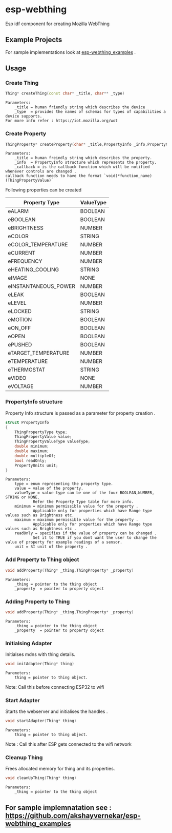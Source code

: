 # esp-webthing
Esp idf component for creating Mozilla WebThing

## Example Projects
For sample implementations look at [esp-webthing_examples](https://github.com/akshayvernekar/esp-webthing_examples.git) .


## Usage
### Create Thing
```c++
Thing* createThing(const char* _title, char** _type)
````
    Parameters:
        _title = human friendly string which describes the device
        _type  = provides the names of schemas for types of capabilities a device supports.
    For more info refer : https://iot.mozilla.org/wot

### Create Property
```c++
ThingProperty* createProperty(char* _title,PropertyInfo _info,PropertyChange_cb _callback)
```
    Parameters:
        _title = human freindly string which describes the property.
        _info  = PropertyInfo structure which represents the property.
        _callback = is the callback function which will be notified whenever controls are changed . 
    callback function needs to have the format `void(*function_name)(ThingPropertyValue)`

Following properties can be created

| Property Type        | ValueType |
|----------------------|-----------|
| eALARM               | BOOLEAN   |
| eBOOLEAN             | BOOLEAN   |
| eBRIGHTNESS          | NUMBER    |
| eCOLOR               | STRING    |
| eCOLOR_TEMPERATURE   | NUMBER    |
| eCURRENT             | NUMBER    |
| eFREQUENCY           | NUMBER    |
| eHEATING_COOLING     | STRING    |
| eIMAGE               | NONE      |
| eINSTANTANEOUS_POWER | NUMBER    |
| eLEAK                | BOOLEAN   |
| eLEVEL               | NUMBER    |
| eLOCKED              | STRING    |
| eMOTION              | BOOLEAN   |
| eON_OFF              | BOOLEAN   |
| eOPEN                | BOOLEAN   |
| ePUSHED              | BOOLEAN   |
| eTARGET_TEMPERATURE  | NUMBER    |
| eTEMPERATURE         | NUMBER    |
| eTHERMOSTAT          | STRING    |
| eVIDEO               | NONE      |
| eVOLTAGE             | NUMBER    |

### PropertyInfo structure
Property Info structure is passed as a parameter for property creation .
```c++
struct PropertyInfo
{
    ThingPropertyType type;
    ThingPropertyValue value;
    ThingPropertyValueType valueType;
    double minimum;
    double maximum;
    double multipleOf;
    bool readOnly;
    PropertyUnits unit;
}
```
    Parameters:
        type = enum representing the property type.
        value = value of the property.
        valueType = value type can be one of the four BOOLEAN,NUMBER, STRING or NONE. 
                Refer the Property Type table for more info.
        minimum = minimum permissible value for the property . 
                Applicable only for properties which have Range type values such as Brightness etc.
        maximum = maximum permissible value for the property . 
                Applicable only for properties which have Range type values such as Brightness etc .
        readOnly = specifies if the value of property can be changed . 
                Set it to TRUE if you dont want the user to change the value of property for example readings of a sensor.
        unit = SI unit of the property .
### Add Property to Thing object
```c++
void addProperty(Thing* _thing,ThingProperty* _property)
```
    Parameters:
        _thing = pointer to the thing object 
        _property  = pointer to property object 

### Adding Property to Thing
```c++
void addProperty(Thing* _thing,ThingProperty* _property)
```
    Parameters:
        _thing = pointer to the thing object 
        _property  = pointer to property object 

### Initialsing Adapter
Initialses mdns with thing details.
```c++
void initAdapter(Thing* thing)
```
    Paremeters:
        thing = pointer to thing object.
Note: Call this before connecting ESP32 to wifi

### Start Adapter
Starts the webserver and initialises the handles .
```c++
void startAdapter(Thing* thing)
``` 
    Paremeters:
        thing = pointer to thing object.
Note : Call this after ESP gets connected to the wifi network

### Cleanup Thing
Frees allocated memory for thing and its properties.
```c++
void cleanUpThing(Thing* thing)
``` 
    Parameters:
        _thing = pointer to the thing object 

## For sample implemnatation see : https://github.com/akshayvernekar/esp-webthing_examples
